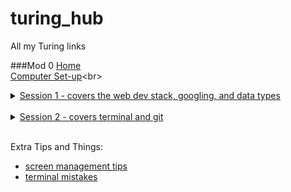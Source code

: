 # turing_hub
All my Turing links

###Mod 0
[Home](https://mod0.turing.io/)<br>
[Computer Set-up](https://mod0.turing.io/setup-instructions_)<br>
<details>
  <summary><a href="https://turingschool.github.io/mod-0-curriculum/session1">Session 1 - covers the web dev stack, googling, and data types</a></summary><br>
  - nature of the stack
  - keyboard shortcuts
  - intro to classes and attributes
  - googling skills
</details><br>
<details><summary><a href="https://turingschool.github.io/mod-0-curriculum/session2">Session 2 - covers terminal and git</a></summary><br>
  - intro to class methods
  - files, directories, paths
  - basic terminal commands
  - basic git commands
</details><br>

Extra Tips and Things:
  - [screen management tips](https://www.youtube.com/watch?v=I3PBZBX-Fig&list=PL1Y67f0xPzdMFq2S1bK7E7veT_BbK-zjt&index=2)
  - [terminal mistakes](https://www.loom.com/share/f05362155f5f4e1c959e92c94776e98e)

